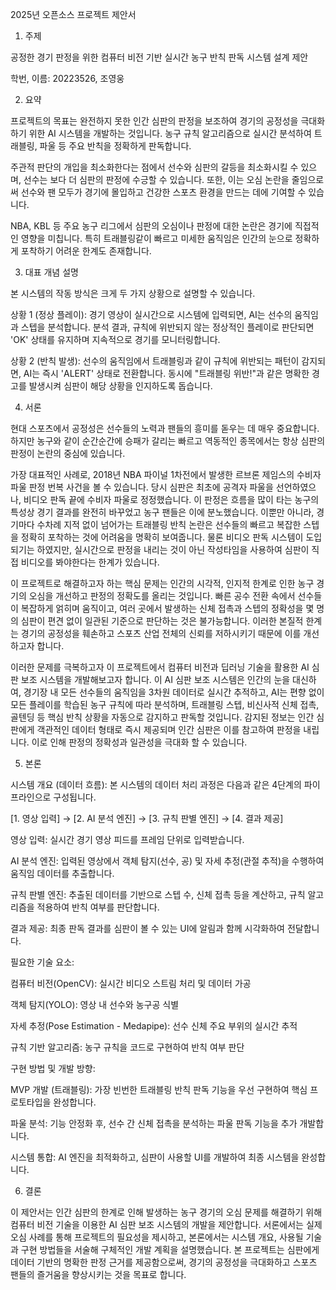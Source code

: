 2025년 오픈소스 프로젝트 제안서

1. 주제

공정한 경기 판정을 위한 컴퓨터 비전 기반 실시간 농구 반칙 판독 시스템 설계 제안

학번, 이름: 20223526, 조영웅

2. 요약

프로젝트의 목표는 완전하지 못한 인간 심판의 판정을 보조하여 경기의 공정성을 극대화하기 위한 AI 시스템을 개발하는 것입니다. 농구 규칙 알고리즘으로 실시간 분석하여 트래블링, 파울 등 주요 반칙을 정확하게 판독합니다.

주관적 판단의 개입을 최소화한다는 점에서 선수와 심판의 갈등을 최소화시킬 수 있으며, 선수는 보다 더 심판의 판정에 수긍할 수 있습니다. 또한, 이는 오심 논란을 줄임으로써 선수와 팬 모두가 경기에 몰입하고 건강한 스포츠 환경을 만드는 데에 기여할 수 있습니다.

NBA, KBL 등 주요 농구 리그에서 심판의 오심이나 판정에 대한 논란은 경기에 직접적인 영향을 미칩니다. 특히 트래블링같이 빠르고 미세한 움직임은 인간의 눈으로 정확하게 포착하기 어려운 한계도 존재합니다.

3. 대표 개념 설명

본 시스템의 작동 방식은 크게 두 가지 상황으로 설명할 수 있습니다.

상황 1 (정상 플레이): 경기 영상이 실시간으로 시스템에 입력되면, AI는 선수의 움직임과 스텝을 분석합니다. 분석 결과, 규칙에 위반되지 않는 정상적인 플레이로 판단되면 'OK' 상태를 유지하며 지속적으로 경기를 모니터링합니다.

상황 2 (반칙 발생): 선수의 움직임에서 트래블링과 같이 규칙에 위반되는 패턴이 감지되면, AI는 즉시 'ALERT' 상태로 전환합니다. 동시에 "트래블링 위반!"과 같은 명확한 경고를 발생시켜 심판이 해당 상황을 인지하도록 돕습니다.

4. 서론

현대 스포츠에서 공정성은 선수들의 노력과 팬들의 흥미를 돋우는 데 매우 중요합니다. 하지만 농구와 같이 순간순간에 승패가 갈리는 빠르고 역동적인 종목에서는 항상 심판의 판정이 논란의 중심에 있습니다.

가장 대표적인 사례로, 2018년 NBA 파이널 1차전에서 발생한 르브론 제임스의 수비자 파울 판정 번복 사건을 볼 수 있습니다. 당시 심판은 최초에 공격자 파울을 선언하였으나, 비디오 판독 끝에 수비자 파울로 정정했습니다. 이 판정은 흐름을 많이 타는 농구의 특성상 경기 결과를 완전히 바꾸었고 농구 팬들은 이에 분노했습니다. 이뿐만 아니라, 경기마다 수차례 지적 없이 넘어가는 트래블링 반칙 논란은 선수들의 빠르고 복잡한 스텝을 정확히 포착하는 것에 어려움을 명확히 보여줍니다. 물론 비디오 판독 시스템이 도입되기는 하였지만, 실시간으로 판정을 내리는 것이 아닌 작성타임을 사용하여 심판이 직접 비디오를 봐야한다는 한계가 있습니다.

이 프로젝트로 해결하고자 하는 핵심 문제는 인간의 시각적, 인지적 한계로 인한 농구 경기의 오심을 개선하고 판정의 정확도를 올리는 것입니다. 빠른 공수 전환 속에서 선수들이 복잡하게 얽히며 움직이고, 여러 곳에서 발생하는 신체 접촉과 스텝의 정확성을 몇 명의 심판이 편견 없이 일관된 기준으로 판단하는 것은 불가능합니다. 이러한 본질적 한계는 경기의 공정성을 훼손하고 스포츠 산업 전체의 신뢰를 저하시키기 때문에 이를 개선하고자 합니다.

이러한 문제를 극복하고자 이 프로젝트에서 컴퓨터 비전과 딥러닝 기술을 활용한 AI 심판 보조 시스템을 개발해보고자 합니다. 이 AI 심판 보조 시스템은 인간의 눈을 대신하여, 경기장 내 모든 선수들의 움직임을 3차원 데이터로 실시간 추적하고, AI는 편향 없이 모든 플레이를 학습된 농구 규칙에 따라 분석하며, 트래블링 스텝, 비신사적 신체 접촉, 골텐딩 등 핵심 반칙 상황을 자동으로 감지하고 판독할 것입니다. 감지된 정보는 인간 심판에게 객관적인 데이터 형태로 즉시 제공되며 인간 심판은 이를 참고하여 판정을 내립니다. 이로 인해 판정의 정확성과 일관성을 극대화 할 수 있습니다.

5. 본론

시스템 개요 (데이터 흐름):
본 시스템의 데이터 처리 과정은 다음과 같은 4단계의 파이프라인으로 구성됩니다.

[1. 영상 입력] → [2. AI 분석 엔진] → [3. 규칙 판별 엔진] → [4. 결과 제공]

영상 입력: 실시간 경기 영상 피드를 프레임 단위로 입력받습니다.

AI 분석 엔진: 입력된 영상에서 객체 탐지(선수, 공) 및 자세 추정(관절 추적)을 수행하여 움직임 데이터를 추출합니다.

규칙 판별 엔진: 추출된 데이터를 기반으로 스텝 수, 신체 접촉 등을 계산하고, 규칙 알고리즘을 적용하여 반칙 여부를 판단합니다.

결과 제공: 최종 판독 결과를 심판이 볼 수 있는 UI에 알림과 함께 시각화하여 전달합니다.


필요한 기술 요소:

컴퓨터 비전(OpenCV): 실시간 비디오 스트림 처리 및 데이터 가공

객체 탐지(YOLO): 영상 내 선수와 농구공 식별

자세 추정(Pose Estimation - Medapipe): 선수 신체 주요 부위의 실시간 추적

규칙 기반 알고리즘: 농구 규칙을 코드로 구현하여 반칙 여부 판단

구현 방법 및 개발 방향:

MVP 개발 (트래블링): 가장 빈번한 트래블링 반칙 판독 기능을 우선 구현하여 핵심 프로토타입을 완성합니다.

파울 분석: 기능 안정화 후, 선수 간 신체 접촉을 분석하는 파울 판독 기능을 추가 개발합니다.

시스템 통합: AI 엔진을 최적화하고, 심판이 사용할 UI를 개발하여 최종 시스템을 완성합니다.

6. 결론

이 제안서는 인간 심판의 한계로 인해 발생하는 농구 경기의 오심 문제를 해결하기 위해 컴퓨터 비전 기술을 이용한 AI 심판 보조 시스템의 개발을 제안합니다. 서론에서는 실제 오심 사례를 통해 프로젝트의 필요성을 제시하고, 본론에서는 시스템 개요, 사용될 기술과 구현 방법들을 서술해 구체적인 개발 계획을 설명했습니다. 본 프로젝트는 심판에게 데이터 기반의 명확한 판정 근거를 제공함으로써, 경기의 공정성을 극대화하고 스포츠 팬들의 즐거움을 향상시키는 것을 목표로 합니다.
